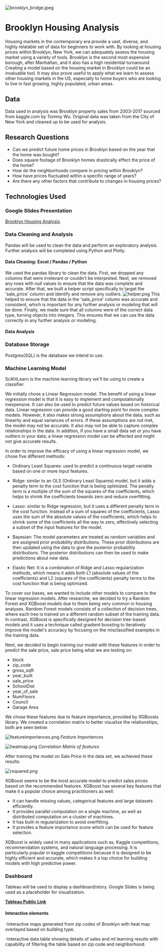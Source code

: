 ![brooklyn_bridge.jpeg](/Resources/Images/brooklyn_bridge.jpeg)
# Brooklyn Housing Analysis

Housing markets in the contemporary era provide a vast, diverse, and highly relatable set of data for beginners to work with. By looking at housing prices within Brooklyn, New York, we can adequately assess the housing market using a variety of tools. Brooklyn is the second most expensive borough, after Manhattan, and it also has a high residential turnaround. Creating a model based on the housing market in Brooklyn could be an invaluable tool. It may also prove useful to apply what we learn to assess other housing markets in the US, especially to home buyers who are looking to live in fast growing, highly populated, urban areas.

## Data

Data used in analysis was Brooklyn property sales from 2003-2017 sourced from kaggle.com by Tommy Wu. Original data was taken from the City of New York and cleaned up to be used for analysis.

## Research Questions

-   Can we predict future home prices in Brooklyn based on the year that the home was bought?
-   Does square footage of Brooklyn homes drastically effect the price of the home?
-   How do the neighborhoods compare in pricing within Brooklyn?
-   How have prices fluctuated within a specific range of years?
-   Are there any other factors that contribute to changes in housing prices?

## Technologies Used

### Google Slides Presentation
[Brooklyn Housing Analysis](https://docs.google.com/presentation/d/1S5SWDg1g-fo5eKKniRpoEzsBGJHBH_mhhbNbJsAG0nc/edit?usp=sharing).

### Data Cleaning and Analysis

Pandas will be used to clean the data and perform an exploratory analysis. Further analysis will be completed using Python and Plotly.

#### Data Cleaning: Excel / Pandas / Python
We used the pandas library to clean the data. First, we dropped any columns that were irrelevant or couldn't be interpreted. Next, we removed any rows with null values to ensure that the data was complete and accurate. After that, we built a helper script specifically to target the 'sale_price' column and identify and remove any outliers. 
![helper.png](/Resources/Images/helper.png)
This helped to ensure that the data in the 'sale_price' column was accurate and consistent, which is important for any further analysis or modeling that will be done. Finally, we made sure that all columns were of the correct data type, turning objects into integers. This ensures that we can use the data correctly in any further analysis or modeling.

#### Data Analysis


### Database Storage

Postgres(SQL) is the database we intend to use.

### Machine Learning Model

SciKitLearn is the machine learning library we'll be using to create a classifier.

We initially chose a Linear Regression model. The benefit of using a linear regression model is that it is easy to implement and computationally inexpensive. It can also be used to predict future values based on historical data. Linear regression can provide a good starting point for more complex models. However, it also makes strong assumptions about the data, such as linearity and equal variances of errors. If these assumptions are not met, the model may not be accurate. It also may not be able to capture complex relationships in the data. In addition, if you have a small data set or you have outliers in your data, a linear regression model can be affected and might not give accurate results.

In order to improve the efficacy of using a linear regression model, we chose five different methods:

* Ordinary Least Squares: used to predict a continuous target variable based on one or more input features.

* Ridge: similar to an OLS (Ordinary Least Squares) model, but it adds a penalty term to the cost function that is being optimized. The penalty term is a multiple of the sum of the squares of the coefficients, which helps to shrink the coefficients towards zero and reduce overfitting.

* Lasso: similar to Ridge regression, but it uses a different penalty term in the cost function. Instead of a sum of squares of the coefficients, Lasso uses the sum of the absolute values of the coefficients, which helps to shrink some of the coefficients all the way to zero, effectively selecting a subset of the input features for the model.

* Bayesian: The model parameters are treated as random variables and are assigned prior probability distributions. These prior distributions are then updated using the data to give the posterior probability distributions. The posterior distributions can then be used to make predictions about new data.

* Elastic Net: It is a combination of Ridge and Lasso regularization methods, which means it adds both L1 (absolute values of the coefficients) and L2 (squares of the coefficients) penalty terms to the cost function that is being optimized.

To cover our bases, we wanted to include other models to compare to the linear regression models. After researche, we decided to try a Random Forest and XGBoost models due to them being very common in housing analyses. Random Forest models consists of a collection of decision trees, where each tree is trained on a different random subset of the training data. In contrast, XGBoost is specifically designed for decision tree-based models and it uses a technique called gradient boosting to iteratively improve the model's accuracy by focusing on the misclassified examples in the training data.

Next, we decided to begin training our model with these features in order to predict the sale price, sale price being what we are testing on:

* block
* zip_code
* gross_sqft
* year_built
* sale_price
* SchoolDist
* year_of_sale
* NumFloors
* Council
* Garage Area

We chose these features due to feature importance, provided by XGBoosts library. We created a correlation matrix to better visualize the relationships, both are seen below:

![featureimportances.png](Resources/Images/featureimportances.png)
*Feature Importances*

![heatmap.png](Resources/Images/heatmap.png)
*Correlation Matrix of features*

After training the model on Sale Price in the data set, we achieved these results:

![rsquared.png](Resources/Images/rsquared.png)

XGBoost seems to be the most accurate model to predict sales prices based on the recommended features. XGBoost has several key features that make it a popular choice among practitioners as well:

* It can handle missing values, categorical features and large datasets efficiently.
* It provides parallel computation on a single machine, as well as distributed computation on a cluster of machines.
* It has built-in regularization to avoid overfitting.
* It provides a feature importance score which can be used for feature selection.

XGBoost is widely used in many applications such as, Kaggle competitions, recommendation systems, and natural language processing. It is particularly popular in kaggle competitions because it is designed to be highly efficient and accurate, which makes it a top choice for building models with high predictive power.

### Dashboard

Tableau will be used to display a dashboard/story. Google Slides is being used as a placeholder for visualization.

[**Tableau Public Link**](https://public.tableau.com/views/BrooklynHomeAnalysis/BrooklynHomesDashboardFinal?:language=en-US&:display_count=n&:origin=viz_share_link)

#### Interactive elements
-Interactive maps generated from zip codes of Brooklyn with heat map overlayed based on building type.

-Interactive data table showing details of sales and ml learning results with capability of filtering the table based on zip code and neighborhood.
